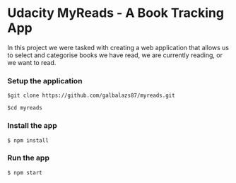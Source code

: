 # Udacity MyReads - A Book Tracking App

In this project we were tasked with creating a web application that allows us to select and categorise books we have read, we are currently reading, or we want to read.

### Setup the application

`$git clone https://github.com/galbalazs87/myreads.git`

`$cd myreads`

### Install the app

`$ npm install`

### Run the app

`$ npm start`
